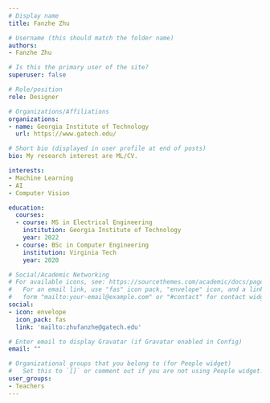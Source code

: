 ```yaml
---
# Display name
title: Fanzhe Zhu

# Username (this should match the folder name)
authors:
- Fanzhe Zhu

# Is this the primary user of the site?
superuser: false

# Role/position
role: Designer

# Organizations/Affiliations
organizations:
- name: Georgia Institute of Technology
  url: https://www.gatech.edu/

# Short bio (displayed in user profile at end of posts)
bio: My research interest are ML/CV.

interests:
- Machine Learning
- AI
- Computer Vision

education:
  courses:
  - course: MS in Electrical Engineering
    institution: Georgia Institute of Technology
    year: 2022
  - course: BSc in Computer Engineering
    institution: Virginia Tech
    year: 2020

# Social/Academic Networking
# For available icons, see: https://sourcethemes.com/academic/docs/page-builder/#icons
#   For an email link, use "fas" icon pack, "envelope" icon, and a link in the
#   form "mailto:your-email@example.com" or "#contact" for contact widget.
social:
- icon: envelope
  icon_pack: fas
  link: 'mailto:zhufanzhe@gatech.edu'

# Enter email to display Gravatar (if Gravatar enabled in Config)
email: ""

# Organizational groups that you belong to (for People widget)
#   Set this to `[]` or comment out if you are not using People widget.
user_groups:
- Teachers
---
```

